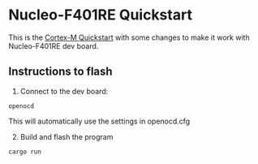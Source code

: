 # Nucleo-F401RE Quickstart
This is the [Cortex-M Quickstart](https://github.com/rust-embedded/cortex-m-quickstart)
with some changes to make it work with Nucleo-F401RE dev board. 

## Instructions to flash

1. Connect to the dev board:
```
openocd
```
This will automatically use the settings in openocd.cfg

2. Build and flash the program 
```
cargo run
```
